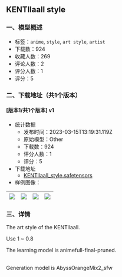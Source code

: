 ## KENTllaall style
### 一、模型概述

- 标签：`anime`, `style`, `art style`, `artist`
- 下载数：924
- 收藏人数：269
- 评论人数：2
- 评分人数：1
- 评分：5

### 二、下载地址（共1个版本）

#### [版本1/共1个版本] v1

- 统计数据
  - 发布时间：2023-03-15T13:19:31.119Z
  - 原始模型：Other
  - 下载数：924
  - 评分人数：1
  - 评分：5
- 下载地址
  - [KENTllaall_style.safetensors](https://civitai.com/api/download/models/23624)
- 样例图像：

| <img src="https://image.civitai.com/xG1nkqKTMzGDvpLrqFT7WA/e57b0926-f5b5-4ca1-68a4-a1f063707100/width=450/256048.jpeg" /> | <img src="https://image.civitai.com/xG1nkqKTMzGDvpLrqFT7WA/38c59c14-9054-4b92-54fe-42a459c1b800/width=450/256047.jpeg" /> | <img src="https://image.civitai.com/xG1nkqKTMzGDvpLrqFT7WA/7d4a1b30-e4af-4e89-03be-a2806aad5e00/width=450/256046.jpeg" /> | <img src="https://image.civitai.com/xG1nkqKTMzGDvpLrqFT7WA/4c80ab6f-90b4-4652-4c41-6765aaf9b700/width=450/256045.jpeg" /> |
| ---- | ---- | ---- | ---- |


### 三、详情
<p>The art style of the KENTllaall.</p><p></p><p>Use 1 ~ 0.8</p><p></p><p>The learning model is animefull-final-pruned.</p><p><br />Generation model is AbyssOrangeMix2_sfw</p>